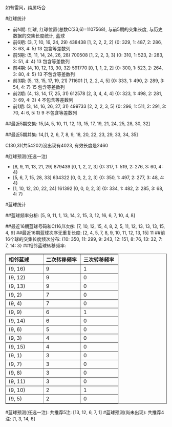 <!-- 
.. title: 双色球2011044期(2011-04-19)数据分析报告
.. slug: slott-2011044-2011-04-19-report
.. date: 2011-04-20 08:00:00 UTC+08:00
.. tags: Lottery
.. link: 
.. description: 
.. type: text
-->

如有雷同，纯属巧合

<!-- TEASER_END-->

#红球统计

- 前N期: 红球, 红球位置(总数C(33,6)=1107568), 与前5期的交集长度, 与历史数据的交集长度统计, 蓝球
- 前6期: (3, 7, 10, 16, 24, 29) 438438 [1, 2, 2, 2, 2] {0: 329, 1: 487, 2: 286, 3: 63, 4: 5} 13 包含等差数列
- 前5期: (5, 11, 14, 24, 26, 28) 700508 [1, 2, 2, 3, 3] {0: 310, 1: 523, 2: 283, 3: 51, 4: 4} 13 包含等差数列
- 前4期: (4, 10, 12, 13, 30, 32) 591770 [0, 1, 1, 2, 2] {0: 300, 1: 523, 2: 264, 3: 80, 4: 5} 13 不包含等差数列
- 前3期: (5, 13, 15, 17, 19, 21) 711601 [1, 2, 2, 4, 5] {0: 333, 1: 490, 2: 289, 3: 54, 4: 7} 15 包含等差数列
- 前2期: (4, 13, 14, 17, 25, 31) 612578 [2, 3, 4, 4, 4] {0: 323, 1: 498, 2: 281, 3: 69, 4: 3} 4 不包含等差数列
- 前1期: (3, 14, 16, 26, 27, 31) 499733 [2, 2, 2, 3, 5] {0: 296, 1: 511, 2: 291, 3: 70, 4: 6, 5: 1} 9 不包含等差数列

##最近5期交集:
15,[4, 5, 10, 11, 12, 13, 15, 17, 19, 21, 24, 25, 28, 30, 32]

##最近5期并集:
14,[1, 2, 6, 7, 8, 9, 18, 20, 22, 23, 29, 33, 34, 35]

C(30,3)(共54202)没出现有4023, 
有效长度是2460

#红球预测(任选一注)

- [8, 9, 11, 13, 21, 29] 879439 [0, 1, 2, 2, 3] {0: 317, 1: 519, 2: 276, 3: 60, 4: 4}
- [5, 6, 7, 15, 28, 33] 634322 [0, 0, 2, 2, 3] {0: 350, 1: 497, 2: 277, 3: 48, 4: 4}
- [1, 10, 12, 20, 22, 24] 161392 [0, 0, 0, 2, 3] {0: 334, 1: 482, 2: 285, 3: 68, 4: 7}

#蓝球统计

##蓝球频率分析:
[5, 9, 11, 1, 13, 14, 2, 15, 3, 12, 16, 6, 7, 10, 4, 8]

##最近16期蓝球号码和C(16,1)次序:
[7, 10, 12, 15, 4, 8, 2, 5, 11, 12, 13, 13, 13, 15, 4, 9]
##最近16期蓝球次序无重复长度:
[2, 4, 5, 7, 8, 9, 10, 11, 12, 13, 15] 11
##前16个球的交集长度频次分布:
{10: 350, 11: 299, 9: 243, 12: 151, 8: 76, 13: 32, 7: 7, 14: 3}
##相邻蓝球转移频率:
<table border="1" class="table table-striped dataframe">
  <thead>
    <tr style="text-align: left;">
      <th style="min-width: 100px;">相邻蓝球</th>
      <th style="min-width: 100px;">二次转移频率</th>
      <th style="min-width: 100px;">三次转移频率</th>
    </tr>
  </thead>
  <tbody>
    <tr>
      <td> (9, 16)</td>
      <td> 9</td>
      <td> 1</td>
    </tr>
    <tr>
      <td> (9, 12)</td>
      <td> 9</td>
      <td> 0</td>
    </tr>
    <tr>
      <td> (9, 13)</td>
      <td> 9</td>
      <td> 0</td>
    </tr>
    <tr>
      <td>  (9, 2)</td>
      <td> 7</td>
      <td> 0</td>
    </tr>
    <tr>
      <td>  (9, 4)</td>
      <td> 7</td>
      <td> 0</td>
    </tr>
    <tr>
      <td>  (9, 9)</td>
      <td> 6</td>
      <td> 1</td>
    </tr>
    <tr>
      <td> (9, 14)</td>
      <td> 6</td>
      <td> 0</td>
    </tr>
    <tr>
      <td>  (9, 6)</td>
      <td> 5</td>
      <td> 0</td>
    </tr>
    <tr>
      <td>  (9, 3)</td>
      <td> 4</td>
      <td> 0</td>
    </tr>
    <tr>
      <td> (9, 15)</td>
      <td> 4</td>
      <td> 0</td>
    </tr>
    <tr>
      <td>  (9, 1)</td>
      <td> 3</td>
      <td> 0</td>
    </tr>
    <tr>
      <td>  (9, 7)</td>
      <td> 3</td>
      <td> 0</td>
    </tr>
    <tr>
      <td>  (9, 8)</td>
      <td> 3</td>
      <td> 0</td>
    </tr>
    <tr>
      <td> (9, 11)</td>
      <td> 3</td>
      <td> 0</td>
    </tr>
    <tr>
      <td> (9, 10)</td>
      <td> 2</td>
      <td> 1</td>
    </tr>
    <tr>
      <td>  (9, 5)</td>
      <td> 2</td>
      <td> 0</td>
    </tr>
  </tbody>
</table>
#蓝球预测(任选一注):
共推荐5注: [13, 12, 6, 7, 1]
#蓝球预测(尚未出现):
共推荐4注: [1, 3, 14, 6]


